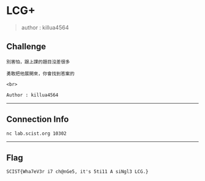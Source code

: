 # LCG+
> author : killua4564

## Challenge
```
別害怕，跟上課的題目沒差很多

勇敢把他展開來，你會找到答案的

<br>

Author : killua4564
```

---
## Connection Info
`nc lab.scist.org 10302`

---
## Flag
```
SCIST{Wha7eV3r i7 ch@nGe5, it's 5ti11 A siNgl3 LCG.}
```